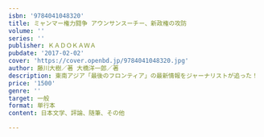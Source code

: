 ```yaml
---
isbn: '9784041048320'
title: ミャンマー権力闘争 アウンサンスーチー、新政権の攻防
volume: ''
series: ''
publisher: ＫＡＤＯＫＡＷＡ
pubdate: '2017-02-02'
cover: 'https://cover.openbd.jp/9784041048320.jpg'
author: 藤川大樹／著 大橋洋一郎／著
description: 東南アジア「最後のフロンティア」の最新情報をジャーナリストが追った！
price: '1500'
genre: ''
target: 一般
format: 単行本
content: 日本文学、評論、随筆、その他

---
```


